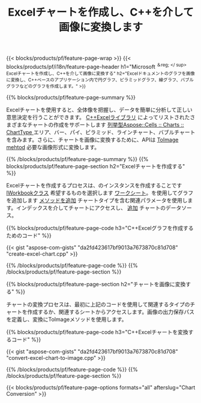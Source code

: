 ﻿---
title: Excelチャートを作成し、C++を介して画像に変換します
url: /ja/cpp/chart/
description: C++ライブラリを使用してMicrosoftExcelでチャートまたは図を描画および変換するためのC++ソースコード
---
{{< blocks/products/pf/feature-page-wrap >}}
{{< blocks/products/pf/i18n/feature-page-header h1="Microsoft <sup>＆reg; </ sup> Excelチャートを作成し、C++を介して画像に変換する" h2="Excelドキュメントのグラフを画像に変換し、C++ベースのアプリケーション内で円グラフ、ピラミッドグラフ、線グラフ、バブルグラフなどのグラフを作成します。" >}}

{{% blocks/products/pf/feature-page-summary %}}

Excelチャートを使用すると、全体像を把握し、データを簡単に分析して正しい意思決定を行うことができます。 [C++Excelライブラリ](/cells/cpp/) によってリストされたさまざまなチャートの作成をサポートします [列挙型Aspose::Cells :: Charts :: ChartType
](https://reference.aspose.com/cells/cpp/namespace/aspose.cells.charts#a2f17e69bcefc754569019185d0621b70) エリア、バー、パイ、ピラミッド、ラインチャート、バブルチャートを含みます。さらに、チャートを画像に変換するために、APIは [ToImage mehtod](https://reference.aspose.com/cells/cpp/class/aspose.cells.charts.i_sparkline#a28d76dd585c48366e1657f2982722ddb) 必要な画像形式に変換します。

{{% /blocks/products/pf/feature-page-summary %}}
{{% blocks/products/pf/feature-page-section h2="Excelチャートを作成する" %}}

Excelチャートを作成するプロセスは、のインスタンスを作成することです [IWorkbookクラス](https://reference.aspose.com/cells/cpp/class/aspose.cells.i_workbook) 希望するものを選択します [ワークシート](https://reference.aspose.com/cells/cpp/class/aspose.cells.i_worksheet_collection#a5574d624796043233420d0e0459ccc43)。を使用してグラフを追加します [メソッドを追加](https://reference.aspose.com/cells/cpp/class/aspose.cells.charts.i_chart_collection#ab7e8cce835c251a4682605299a6aa068) チャートタイプを含む関連パラメータを使用します。インデックスを介してチャートにアクセスし、 [追加](https://reference.aspose.com/cells/cpp/class/aspose.cells.charts.i_series_collection#a8f4dc4d883f32f65b1fb673e2aa7862f) チャートのデータソース。

{{% blocks/products/pf/feature-page-code h3="C++Excelグラフを作成するためのコード" %}}

{{< gist "aspose-com-gists" "da2fd423617bf9013a7673870c81d708" "create-excel-chart.cpp" >}}

{{% /blocks/products/pf/feature-page-code %}}
{{% /blocks/products/pf/feature-page-section %}}

{{% blocks/products/pf/feature-page-section h2="チャートを画像に変換する" %}}


チャートの変換プロセスは、最初に上記のコードを使用して関連するタイプのチャートを作成するか、関連するシートからアクセスします。画像の出力保存パスを定義し、変換にToImageメソッドを使用します。

 
{{% blocks/products/pf/feature-page-code h3="C++Excelチャートを変換するコード" %}}

{{< gist "aspose-com-gists" "da2fd423617bf9013a7673870c81d708" "convert-excel-chart-to-image.cpp" >}}

{{% /blocks/products/pf/feature-page-code %}}
{{% /blocks/products/pf/feature-page-section %}}

{{< blocks/products/pf/feature-page-options formats="all" afterslug="Chart Conversion" >}}